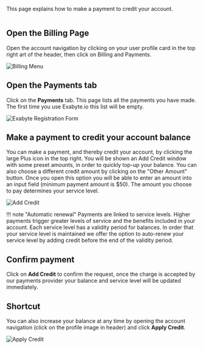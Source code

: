 <!-- DB -->

This page explains how to make a payment to credit your account.

<img data-gifffer="/images/AddCredit.gif" />

## Open the Billing Page

Open the account navigation by clicking on your user profile card in the top right art of the header, then click on <i class="zmdi zmdi-card zmdi-hc-border"></i> Billing and Payments.

![Billing Menu](/images/BillingsMenuItem.png "Billing Menu Item")

## Open the Payments tab 

Click on the <i class="zmdi zmdi-file-plus zmdi-hc-border"></i> **Payments** tab. This page lists all the payments you have made. The first time you use Exabyte.io this list will be empty.

![Exabyte Registration Form](/images/Payments.png "Payments")

## Make a payment to credit your account balance

You can make a payment, and thereby credit your account, by clicking the large Plus icon <i class="zmdi zmdi-plus-circle"></i> in the top right. You will be shown an Add Credit window with some preset amounts, in order to quickly top-up your balance. You can also choose a different credit amount by clicking on the "Other Amount" button. Once you open this option you will be able to enter an amount into an input field (minimum payment amount is $50). The amount you choose to pay determines your service level.

![Add Credit](/images/AddCredit.png "Add Credit")

!!! note "Automatic renewal"
    Payments are linked to service levels. Higher payments trigger greater levels of service and the benefits included in your account. Each service level has a validity period for balances. In order that your service level is maintained we offer the option to auto-renew your service level by adding credit before the end of the validity period.

## Confirm payment

Click on **Add Credit** to confirm the request, once the charge is accepted by our payments provider your balance and service level will be updated immediately.

## Shortcut

You can also increase your balance at any time by opening the account navigation (click on the profile image in header) and click **Apply Credit**.

![Apply Credit](/images/ApplyCreditMenuItem.png "Apply Credit")
